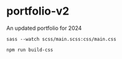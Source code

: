 # portfolio-v2
An updated portfolio for 2024

`sass --watch scss/main.scss:css/main.css`

`npm run build-css`